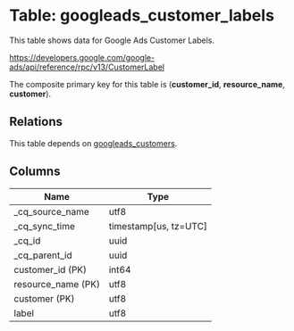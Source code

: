 # Table: googleads_customer_labels

This table shows data for Google Ads Customer Labels.

https://developers.google.com/google-ads/api/reference/rpc/v13/CustomerLabel

The composite primary key for this table is (**customer_id**, **resource_name**, **customer**).

## Relations

This table depends on [googleads_customers](googleads_customers).

## Columns

| Name          | Type          |
| ------------- | ------------- |
|_cq_source_name|utf8|
|_cq_sync_time|timestamp[us, tz=UTC]|
|_cq_id|uuid|
|_cq_parent_id|uuid|
|customer_id (PK)|int64|
|resource_name (PK)|utf8|
|customer (PK)|utf8|
|label|utf8|